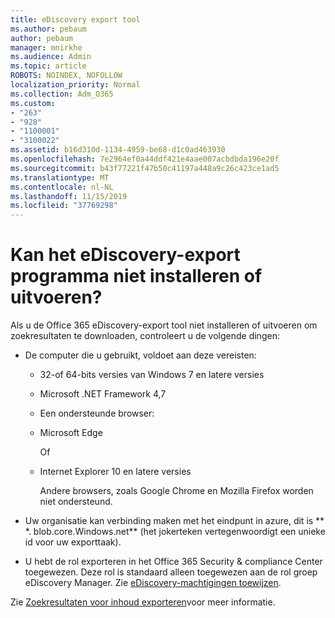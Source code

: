 ```yaml
---
title: eDiscovery export tool
ms.author: pebaum
author: pebaum
manager: mnirkhe
ms.audience: Admin
ms.topic: article
ROBOTS: NOINDEX, NOFOLLOW
localization_priority: Normal
ms.collection: Adm_O365
ms.custom:
- "263"
- "928"
- "1100001"
- "3100022"
ms.assetid: b16d310d-1134-4959-be68-d1c0ad463930
ms.openlocfilehash: 7e2964ef0a44ddf421e4aae007acbdbda196e20f
ms.sourcegitcommit: b43f77221f47b50c41197a448a9c26c423ce1ad5
ms.translationtype: MT
ms.contentlocale: nl-NL
ms.lasthandoff: 11/15/2019
ms.locfileid: "37769298"
---
```

# <a name="cant-install-or-run-the-ediscovery-export-tool"></a>Kan het eDiscovery-export programma niet installeren of uitvoeren?

Als u de Office 365 eDiscovery-export tool niet installeren of uitvoeren om zoekresultaten te downloaden, controleert u de volgende dingen:
  
- De computer die u gebruikt, voldoet aan deze vereisten:

  - 32-of 64-bits versies van Windows 7 en latere versies

  - Microsoft .NET Framework 4,7

  - Een ondersteunde browser:

  - Microsoft Edge

    Of

  - Internet Explorer 10 en latere versies

    Andere browsers, zoals Google Chrome en Mozilla Firefox worden niet ondersteund.

- Uw organisatie kan verbinding maken met het eindpunt in azure, dit is ** \*. blob.core.Windows.net** (het jokerteken vertegenwoordigt een unieke id voor uw exporttaak).

- U hebt de rol exporteren in het Office 365 Security &amp; compliance Center toegewezen. Deze rol is standaard alleen toegewezen aan de rol groep eDiscovery Manager. Zie [eDiscovery-machtigingen toewijzen](https://docs.microsoft.com/office365/securitycompliance/assign-ediscovery-permissions).

Zie [Zoekresultaten voor inhoud exporteren](https://docs.microsoft.com/office365/securitycompliance/export-search-results)voor meer informatie.
  